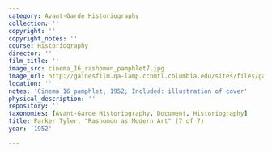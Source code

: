 ```yaml
---
category: Avant-Garde Historiography
collection: ''
copyright: ''
copyright_notes: ''
course: Historiography
director: ''
film_title: ''
image_src: cinema_16_rashomon_pamphlet7.jpg
image_url: http://gainesfilm.qa-lamp.ccnmtl.columbia.edu/sites/files/gainesfilm/images/cinema_16_rashomon_pamphlet7.jpg
location: ''
notes: 'Cinema 16 pamphlet, 1952; Included: illustration of cover'
physical_description: ''
repository: ''
taxonomies: [Avant-Garde Historiography, Document, Historiography]
title: Parker Tyler, "Rashomon as Modern Art" (7 of 7)
year: '1952'

---
```

